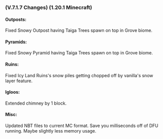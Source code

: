 ### **(V.7.1.7 Changes) (1.20.1 Minecraft)**

#### Outposts:
Fixed Snowy Outpost having Taiga Trees spawn on top in Grove biome.

#### Pyramids:
Fixed Snowy Pyramid having Taiga Trees spawn on top in Grove biome.

#### Ruins:
Fixed Icy Land Ruins's snow piles getting chopped off by vanilla's snow layer feature.

#### Igloos:
Extended chimney by 1 block.

#### Misc:
Updated NBT files to current MC format. Save you milliseconds off of DFU running. Maybe slightly less memory usage.
